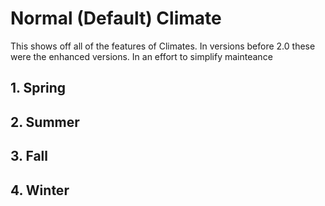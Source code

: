 ﻿# Normal (Default) Climate

This shows off all of the features of Climates. In versions before 2.0 these were the enhanced versions. In an effort to simplify mainteance 

## 1. Spring


## 2. Summer


## 3. Fall


## 4. Winter